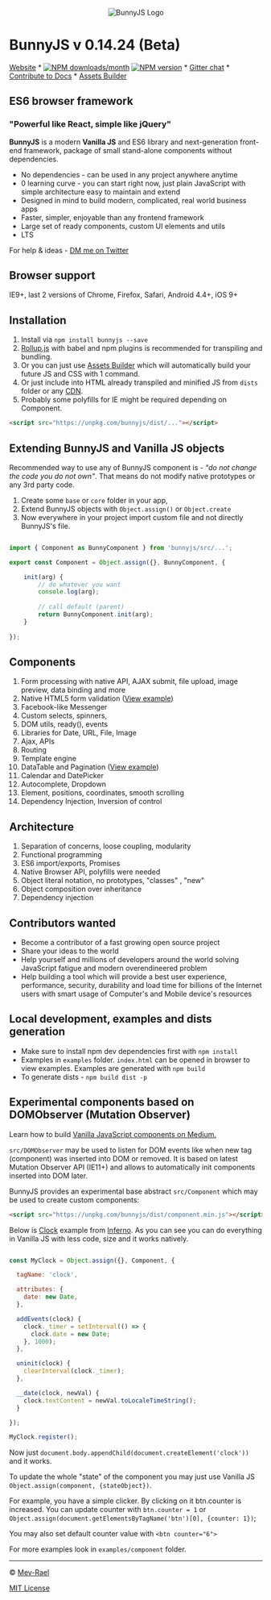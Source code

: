 
<p align="center">
    <img src="https://bunnyjs.com/img/bunnyjs-logo.png" alt="BunnyJS Logo">
</p>

# BunnyJS v 0.14.24 (Beta)

[Website](https://bunnyjs.com) * [![NPM downloads/month](https://img.shields.io/npm/dm/bunnyjs.svg?style=flat-square)](https://www.npmjs.org/package/bunnyjs) [![NPM version](https://img.shields.io/npm/v/bunnyjs.svg?style=flat-square)](https://www.npmjs.org/package/bunnyjs) * [Gitter chat](https://gitter.im/bunny-js/Lobby) * [Contribute to Docs](https://github.com/bunnyjs/docs) * [Assets Builder](https://github.com/Mevrael/assets-builder)

## ES6 browser framework

### "Powerful like React, simple like jQuery"




**BunnyJS** is a modern **Vanilla JS** and ES6 library and next-generation front-end framework, package of small stand-alone components without dependencies.

* No dependencies - can be used in any project anywhere anytime
* 0 learning curve - you can start right now, just plain JavaScript with simple architecture easy to maintain and extend
* Designed in mind to build modern, complicated, real world business apps
* Faster, simpler, enjoyable than any frontend framework
* Large set of ready components, custom UI elements and utils
* LTS

For help & ideas - [DM me on Twitter](https://twitter.com/Mevrael)

## Browser support

IE9+, last 2 versions of Chrome, Firefox, Safari, Android 4.4+, iOS 9+

## Installation

1. Install via `npm install bunnyjs --save`
2. [Rollup.js](http://rollupjs.org) with babel and npm plugins is recommended for transpiling and bundling.
3. Or you can just use [Assets Builder](https://github.com/Mevrael/assets-builder) which will automatically build your future JS and CSS with 1 command.
4. Or just include into HTML already transpiled and minified JS from `dists` folder or any [CDN](https://unpkg.com/bunnyjs/dist).
5. Probably some polyfills for IE might be required depending on Component.

```html
<script src="https://unpkg.com/bunnyjs/dist/..."></script>
```

## Extending BunnyJS and Vanilla JS objects

Recommended way to use any of BunnyJS component is - *"do not change the code you do not own"*. That means do not modify native prototypes or any 3rd party code.

1. Create some `base` or `core` folder in your app,
2. Extend BunnyJS objects with `Object.assign()` or `Object.create`
3. Now everywhere in your project import custom file and not directly BunnyJS's file.

```javascript

import { Component as BunnyComponent } from 'bunnyjs/src/...';

export const Component = Object.assign({}, BunnyComponent, {

    init(arg) {
        // do whatever you want
        console.log(arg);
        
        // call default (parent)
        return BunnyComponent.init(arg);
    }
    
});

```

## Components

1. Form processing with native API, AJAX submit, file upload, image preview, data binding and more
1. Native HTML5 form validation ([View example](https://bunnyjs.com/examples/form-validation/))
1. Facebook-like Messenger
1. Custom selects, spinners,
1. DOM utils, ready(), events
1. Libraries for Date, URL, File, Image
1. Ajax, APIs
1. Routing
1. Template engine
1. DataTable and Pagination ([View example](https://bunnyjs.com/examples/datatable/))
1. Calendar and DatePicker
1. Autocomplete, Dropdown
1. Element, positions, coordinates, smooth scrolling
1. Dependency Injection, Inversion of control

## Architecture

1. Separation of concerns, loose coupling, modularity
1. Functional programming
1. ES6 import/exports, Promises
1. Native Browser API, polyfills were needed
1. Object literal notation, no prototypes, "classes" , "new"
1. Object composition over inheritance
1. Dependency injection


## Contributors wanted

* Become a contributor of a fast growing open source project
* Share your ideas to the world
* Help yourself and millions of developers around the world solving JavaScript fatigue and modern overendineered problem
* Help building a tool which will provide a best user experience, performance, security, durability and load time for billions of the Internet users with smart usage of Computer's and Mobile device's resources

## Local development, examples and dists generation

* Make sure to install npm dev dependencies first with `npm install`
* Examples in `examples` folder. `index.html` can be opened in browser to view examples. Examples are generated with `npm build`
* To generate dists - `npm build dist -p`

## Experimental components based on DOMObserver (Mutation Observer)

Learn how to build [Vanilla JavaScript components on Medium.](https://medium.com/bunnyllc/vanilla-js-components-8d20c58b69f4#.qpwcm9mbn)

`src/DOMObserver` may be used to listen for DOM events like when new tag (component) was inserted into DOM or removed. It is based on latest Mutation Observer API (IE11+) and allows to automatically init components inserted into DOM later.

BunnyJS provides an experimental base abstract `src/Component` which may be used to create custom components:

```html
<script src="https://unpkg.com/bunnyjs/dist/component.min.js"></script>
```

Below is [Clock](https://jsfiddle.net/o01mvsyn/) example from [Inferno](https://infernojs.org/). As you can see you can do everything in Vanilla JS with less code, size and it works natively.

```javascript

const MyClock = Object.assign({}, Component, {

  tagName: 'clock',

  attributes: {
    date: new Date,
  },

  addEvents(clock) {
    clock._timer = setInterval(() => {
      clock.date = new Date;
    }, 1000);
  },

  uninit(clock) {
    clearInterval(clock._timer);
  },

  __date(clock, newVal) {
    clock.textContent = newVal.toLocaleTimeString();
  }

});

MyClock.register();
```

Now just `document.body.appendChild(document.createElement('clock'))` and it works.

To update the whole "state" of the component you may just use Vanilla JS `Object.assign(component, {stateObject})`.

For example, you have a simple <btn> clicker. By clicking on it btn.counter is increased. You can update counter with `btn.counter = 1` or `Object.assign(document.getElementsByTagName('btn')[0], {counter: 1})`;

You may also set default counter value with `<btn counter="6">`

For more examples look in `examples/component` folder.

--- 

&copy; [Mev-Rael](https://twitter.com/Mevrael)

[MIT License](https://github.com/mevrael/bunny/blob/master/LICENSE)
